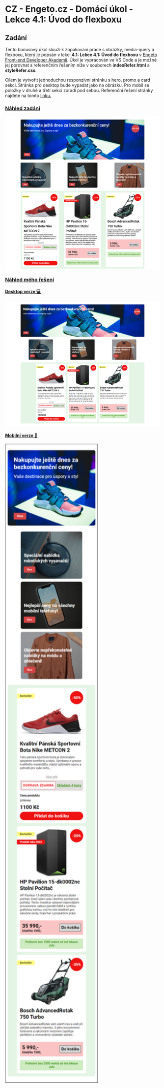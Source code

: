# CZ - Engeto.cz - Domácí úkol - Lekce 4.1: Úvod do flexboxu

## Zadání

Tento bonusový úkol slouží k zopakování práce s obrázky, media-query a flexboxu, který je popsán v lekci <b>4.1: Lekce 4.1: Úvod do flexboxu</b> v <a href="https://engeto.cz/webova-akademie/">Engeto Front-end Developer Akademii</a>. Úkol je vypracován ve VS Code a je možné jej porovnat s referenčním řešením níže v souborech **indexRefer.html** a **styleRefer.css**.

Cílem je vytvořit jednoduchou responzívní stránku s hero, promo a card sekci. Stránka pro desktop bude vypadat jako na obrázku. Pro mobil se položky v druhé a třetí sekci zoradí pod sebou. Referenční řešení stránky najdete na tomto <a href="https://charming-torrone-ffb267.netlify.app/" title="lekce 4.1 - flexbox domácí úkol">linku.

### Náhled zadání
<img src="assets/design/e-shop-HO.png" alt="Design preview">


### Náhled mého řešení
#### Desktop verze 💻
<img src="assets/design/my_solution_desktop.png" alt="Design preview" >

#### Mobilní verze 📲
<img src="assets/design/my_solution_mobile.png" alt="Design preview" width="300px" border="1">


